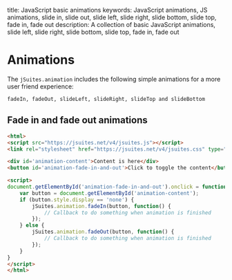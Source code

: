 title: JavaScript basic animations
keywords: JavaScript animations, JS animations, slide in, slide out, slide left, slide right, slide bottom, slide top, fade in, fade out
description: A collection of basic JavaScript animations, slide left, slide right, slide bottom, slide top, fade in, fade out

Animations
==========

The `jSuites.animation` includes the following simple animations for a more user friend experience:

`fadeIn, fadeOut, slideLeft, slideRight, slideTop and slideBottom`  
  

Fade in and fade out animations
-------------------------------

```html
<html>
<script src="https://jsuites.net/v4/jsuites.js"></script>
<link rel="stylesheet" href="https://jsuites.net/v4/jsuites.css" type="text/css" />

<div id='animation-content'>Content is here</div>
<button id='animation-fade-in-and-out'>Click to toggle the content</button>

<script>
document.getElementById('animation-fade-in-and-out').onclick = function() {
    var button = document.getElementById('animation-content');
    if (button.style.display == 'none') {
        jSuites.animation.fadeIn(button, function() {
            // Callback to do something when animation is finished
        });
    } else {
        jSuites.animation.fadeOut(button, function() {
            // Callback to do something when animation is finished
        });
    }
}
</script>
</html>
```

